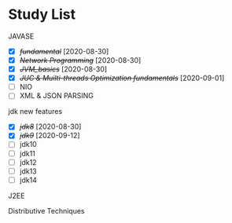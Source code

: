 # Study List

JAVASE

- [X] ~~*fundamental*~~ [2020-08-30]
- [X] ~~*Network Programming*~~ [2020-08-30]
- [X] ~~*JVM_basics*~~ [2020-08-30]
- [X] ~~*JUC & Muilti-threads Optimization fundamentals*~~ [2020-09-01]
- [ ] NIO
- [ ] XML & JSON PARSING

jdk new features

- [X] ~~*jdk8*~~ [2020-08-30]
- [X] ~~*jdk9*~~ [2020-09-12]
- [ ] jdk10
- [ ] jdk11
- [ ] jdk12
- [ ] jdk13
- [ ] jdk14

J2EE

Distributive Techniques